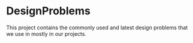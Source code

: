 # DesignProblems

This project contains the commonly used and latest design problems that we use in mostly in our projects.
